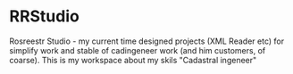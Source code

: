 # RRStudio
Rosreestr Studio - my current time designed projects (XML Reader etc) for simplify
work and stable of cadingeneer work (and him customers, of coarse).
This is my workspace about my skils "Cadastral ingeneer"

